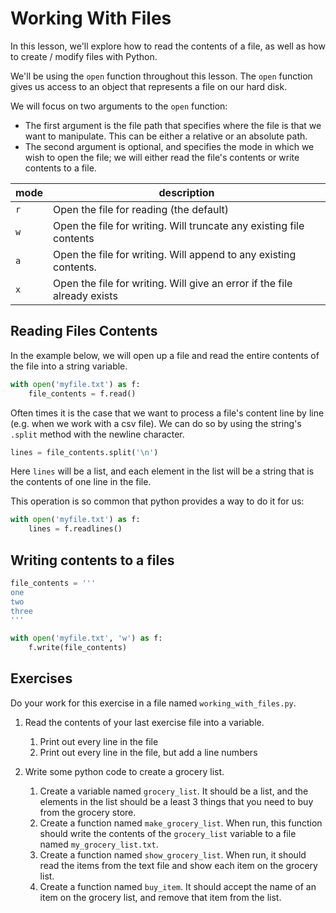 # Working With Files

In this lesson, we'll explore how to read the contents of a file, as well as how
to create / modify files with Python.

We'll be using the `open` function throughout this lesson. The `open` function
gives us access to an object that represents a file on our hard disk.

We will focus on two arguments to the `open` function:

- The first argument is the file path that specifies where the file is that we
  want to manipulate. This can be either a relative or an absolute path.
- The second argument is optional, and specifies the mode in which we wish to
  open the file; we will either read the file's contents or write contents to a
  file.

| mode | description                                                              |
| ---- | -----------                                                              |
| `r`  | Open the file for reading (the default)                                  |
| `w`  | Open the file for writing. Will truncate any existing file contents      |
| `a`  | Open the file for writing. Will append to any existing contents.         |
| `x`  | Open the file for writing. Will give an error if the file already exists |

## Reading Files Contents

In the example below, we will open up a file and read the entire contents of the
file into a string variable.

```python
with open('myfile.txt') as f:
    file_contents = f.read()
```

Often times it is the case that we want to process a file's content line by line
(e.g. when we work with a csv file). We can do so by using the string's `.split`
method with the newline character.

```python
lines = file_contents.split('\n')
```

Here `lines` will be a list, and each element in the list will be a string that
is the contents of one line in the file.

This operation is so common that python provides a way to do it for us:

```python
with open('myfile.txt') as f:
    lines = f.readlines()
```

## Writing contents to a files

```python
file_contents = '''
one
two
three
'''

with open('myfile.txt', 'w') as f:
    f.write(file_contents)
```

## Exercises

Do your work for this exercise in a file named `working_with_files.py`.

1. Read the contents of your last exercise file into a variable.

    1. Print out every line in the file
    1. Print out every line in the file, but add a line numbers

1. Write some python code to create a grocery list.

    1. Create a variable named `grocery_list`. It should be a list, and the
       elements in the list should be a least 3 things that you need to buy from
       the grocery store.
    1. Create a function named `make_grocery_list`. When run, this function
       should write the contents of the `grocery_list` variable to a file named
       `my_grocery_list.txt`.
    1. Create a function named `show_grocery_list`. When run, it should read the
       items from the text file and show each item on the grocery list.
    1. Create a function named `buy_item`. It should accept the name of an item
       on the grocery list, and remove that item from the list.
